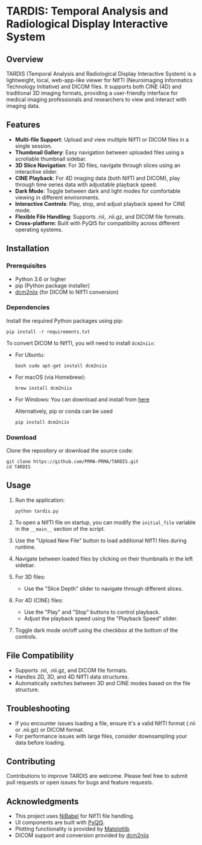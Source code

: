 # TARDIS: Temporal Analysis and Radiological Display Interactive System

## Overview

TARDIS (Temporal Analysis and Radiological Display Interactive System) is a lightweight, local, web-app-like viewer for NIfTI (Neuroimaging Informatics Technology Initiative) and DICOM files. It supports both CINE (4D) and traditional 3D imaging formats, providing a user-friendly interface for medical imaging professionals and researchers to view and interact with imaging data.

## Features

- **Multi-file Support**: Upload and view multiple NIfTI or DICOM files in a single session.
- **Thumbnail Gallery**: Easy navigation between uploaded files using a scrollable thumbnail sidebar.
- **3D Slice Navigation**: For 3D files, navigate through slices using an interactive slider.
- **CINE Playback**: For 4D imaging data (both NIfTI and DICOM), play through time series data with adjustable playback speed.
- **Dark Mode**: Toggle between dark and light modes for comfortable viewing in different environments.
- **Interactive Controls**: Play, stop, and adjust playback speed for CINE mode.
- **Flexible File Handling**: Supports .nii, .nii.gz, and DICOM file formats.
- **Cross-platform**: Built with PyQt5 for compatibility across different operating systems.

## Installation

### Prerequisites

- Python 3.6 or higher
- pip (Python package installer)
- [dcm2niix](https://github.com/rordenlab/dcm2niix) (for DICOM to NIfTI conversion)

### Dependencies

Install the required Python packages using pip:

```
pip install -r requirements.txt
```

To convert DICOM to NIfTI, you will need to install `dcm2niix`:

- For Ubuntu:
  ```
  bash sudo apt-get install dcm2niix
  ```
  
- For macOS (via Homebrew):
  ```
  brew install dcm2niix
  ```
  
- For Windows:
  You can download and install from [here](https://github.com/rordenlab/dcm2niix/releases)

  Alternatively, pip or conda can be used
  ```
  pip install dcm2niix
  ```


### Download

Clone the repository or download the source code:

```
git clone https://github.com/PRMA-PRMA/TARDIS.git
cd TARDIS
```

## Usage

1. Run the application:
   ```
   python tardis.py
   ```

2. To open a NIfTI file on startup, you can modify the `initial_file` variable in the `__main__` section of the script.

3. Use the "Upload New File" button to load additional NIfTI files during runtime.

4. Navigate between loaded files by clicking on their thumbnails in the left sidebar.

5. For 3D files:
   - Use the "Slice Depth" slider to navigate through different slices.

6. For 4D (CINE) files:
   - Use the "Play" and "Stop" buttons to control playback.
   - Adjust the playback speed using the "Playback Speed" slider.

7. Toggle dark mode on/off using the checkbox at the bottom of the controls.

## File Compatibility

- Supports .nii, .nii.gz, and DICOM file formats.
- Handles 2D, 3D, and 4D NIfTI data structures.
- Automatically switches between 3D and CINE modes based on the file structure.

## Troubleshooting

- If you encounter issues loading a file, ensure it's a valid NIfTI format (.nii or .nii.gz) or DICOM format.
- For performance issues with large files, consider downsampling your data before loading.

## Contributing

Contributions to improve TARDIS are welcome. Please feel free to submit pull requests or open issues for bugs and feature requests.

## Acknowledgments

- This project uses [NiBabel](https://nipy.org/nibabel/) for NIfTI file handling.
- UI components are built with [PyQt5](https://www.riverbankcomputing.com/software/pyqt/).
- Plotting functionality is provided by [Matplotlib](https://matplotlib.org/).
- DICOM support and conversion provided by [dcm2niix](https://github.com/rordenlab/dcm2niix)
